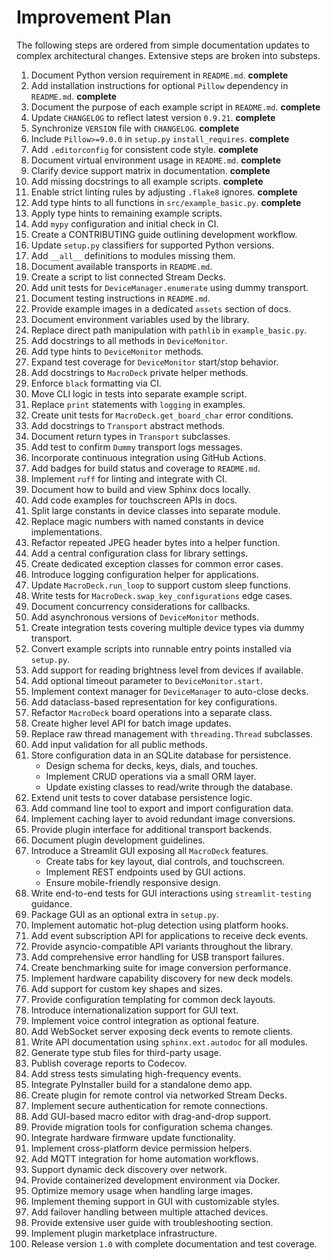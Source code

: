 # Improvement Plan

The following steps are ordered from simple documentation updates to complex architectural changes. Extensive steps are broken into substeps.

1. Document Python version requirement in `README.md`. **complete**
2. Add installation instructions for optional `Pillow` dependency in `README.md`. **complete**
3. Document the purpose of each example script in `README.md`. **complete**
4. Update `CHANGELOG` to reflect latest version `0.9.21`. **complete**
5. Synchronize `VERSION` file with `CHANGELOG`. **complete**
6. Include `Pillow>=9.0.0` in `setup.py` `install_requires`. **complete**
7. Add `.editorconfig` for consistent code style. **complete**
8. Document virtual environment usage in `README.md`. **complete**
9. Clarify device support matrix in documentation. **complete**
10. Add missing docstrings to all example scripts. **complete**
11. Enable strict linting rules by adjusting `.flake8` ignores. **complete**
12. Add type hints to all functions in `src/example_basic.py`. **complete**
13. Apply type hints to remaining example scripts.
14. Add `mypy` configuration and initial check in CI.
15. Create a CONTRIBUTING guide outlining development workflow.
16. Update `setup.py` classifiers for supported Python versions.
17. Add `__all__` definitions to modules missing them.
18. Document available transports in `README.md`.
19. Create a script to list connected Stream Decks.
20. Add unit tests for `DeviceManager.enumerate` using dummy transport.
21. Document testing instructions in `README.md`.
22. Provide example images in a dedicated `assets` section of docs.
23. Document environment variables used by the library.
24. Replace direct path manipulation with `pathlib` in `example_basic.py`.
25. Add docstrings to all methods in `DeviceMonitor`.
26. Add type hints to `DeviceMonitor` methods.
27. Expand test coverage for `DeviceMonitor` start/stop behavior.
28. Add docstrings to `MacroDeck` private helper methods.
29. Enforce `black` formatting via CI.
30. Move CLI logic in tests into separate example script.
31. Replace `print` statements with `logging` in examples.
32. Create unit tests for `MacroDeck.get_board_char` error conditions.
33. Add docstrings to `Transport` abstract methods.
34. Document return types in `Transport` subclasses.
35. Add test to confirm `Dummy` transport logs messages.
36. Incorporate continuous integration using GitHub Actions.
37. Add badges for build status and coverage to `README.md`.
38. Implement `ruff` for linting and integrate with CI.
39. Document how to build and view Sphinx docs locally.
40. Add code examples for touchscreen APIs in docs.
41. Split large constants in device classes into separate module.
42. Replace magic numbers with named constants in device implementations.
43. Refactor repeated JPEG header bytes into a helper function.
44. Add a central configuration class for library settings.
45. Create dedicated exception classes for common error cases.
46. Introduce logging configuration helper for applications.
47. Update `MacroDeck.run_loop` to support custom sleep functions.
48. Write tests for `MacroDeck.swap_key_configurations` edge cases.
49. Document concurrency considerations for callbacks.
50. Add asynchronous versions of `DeviceMonitor` methods.
51. Create integration tests covering multiple device types via dummy transport.
52. Convert example scripts into runnable entry points installed via `setup.py`.
53. Add support for reading brightness level from devices if available.
54. Add optional timeout parameter to `DeviceMonitor.start`.
55. Implement context manager for `DeviceManager` to auto-close decks.
56. Add dataclass-based representation for key configurations.
57. Refactor `MacroDeck` board operations into a separate class.
58. Create higher level API for batch image updates.
59. Replace raw thread management with `threading.Thread` subclasses.
60. Add input validation for all public methods.
61. Store configuration data in an SQLite database for persistence.
    - Design schema for decks, keys, dials, and touches.
    - Implement CRUD operations via a small ORM layer.
    - Update existing classes to read/write through the database.
62. Extend unit tests to cover database persistence logic.
63. Add command line tool to export and import configuration data.
64. Implement caching layer to avoid redundant image conversions.
65. Provide plugin interface for additional transport backends.
66. Document plugin development guidelines.
67. Introduce a Streamlit GUI exposing all `MacroDeck` features.
    - Create tabs for key layout, dial controls, and touchscreen.
    - Implement REST endpoints used by GUI actions.
    - Ensure mobile-friendly responsive design.
68. Write end-to-end tests for GUI interactions using `streamlit-testing` guidance.
69. Package GUI as an optional extra in `setup.py`.
70. Implement automatic hot-plug detection using platform hooks.
71. Add event subscription API for applications to receive deck events.
72. Provide asyncio-compatible API variants throughout the library.
73. Add comprehensive error handling for USB transport failures.
74. Create benchmarking suite for image conversion performance.
75. Implement hardware capability discovery for new deck models.
76. Add support for custom key shapes and sizes.
77. Provide configuration templating for common deck layouts.
78. Introduce internationalization support for GUI text.
79. Implement voice control integration as optional feature.
80. Add WebSocket server exposing deck events to remote clients.
81. Write API documentation using `sphinx.ext.autodoc` for all modules.
82. Generate type stub files for third-party usage.
83. Publish coverage reports to Codecov.
84. Add stress tests simulating high-frequency events.
85. Integrate PyInstaller build for a standalone demo app.
86. Create plugin for remote control via networked Stream Decks.
87. Implement secure authentication for remote connections.
88. Add GUI-based macro editor with drag-and-drop support.
89. Provide migration tools for configuration schema changes.
90. Integrate hardware firmware update functionality.
91. Implement cross-platform device permission helpers.
92. Add MQTT integration for home automation workflows.
93. Support dynamic deck discovery over network.
94. Provide containerized development environment via Docker.
95. Optimize memory usage when handling large images.
96. Implement theming support in GUI with customizable styles.
97. Add failover handling between multiple attached devices.
98. Provide extensive user guide with troubleshooting section.
99. Implement plugin marketplace infrastructure.
100. Release version `1.0` with complete documentation and test coverage.
